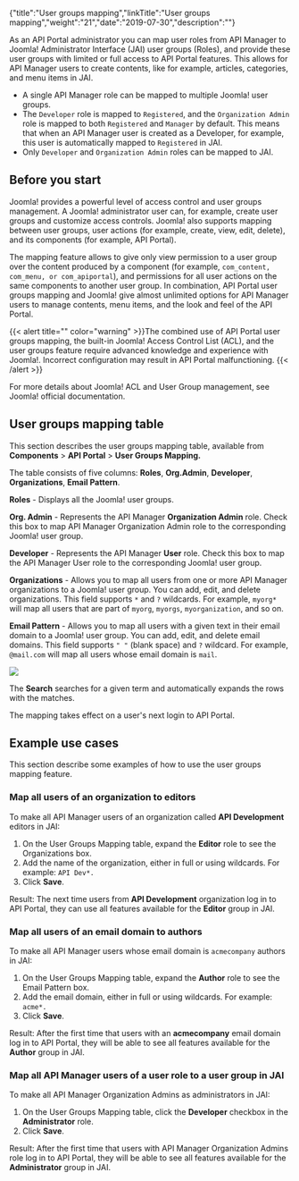 {"title":"User groups mapping","linkTitle":"User groups mapping","weight":"21","date":"2019-07-30","description":""}

As an API Portal administrator you can map user roles from API Manager to Joomla! Administrator Interface (JAI) user groups (Roles), and provide these user groups with limited or full access to API Portal features. This allows for API Manager users to create contents, like for example, articles, categories, and menu items in JAI.

-   A single API Manager role can be mapped to multiple Joomla! user groups.
-   The `Developer` role is mapped to `Registered`, and the `Organization Admin` role is mapped to both `Registered` and `Manager` by default. This means that when an API Manager user is created as a Developer, for example, this user is automatically mapped to `Registered` in JAI.
-   Only `Developer` and `Organization Admin` roles can be mapped to JAI.

Before you start
----------------

Joomla! provides a powerful level of access control and user groups management. A Joomla! administrator user can, for example, create user groups and customize access controls. Joomla! also supports mapping between user groups, user actions (for example, create, view, edit, delete), and its components (for example, API Portal).

The mapping feature allows to give only view permission to a user group over the content produced by a component (for example, `com_content, com_menu, or com_apiportal`), and permissions for all user actions on the same components to another user group. In combination, API Portal user groups mapping and Joomla! give almost unlimited options for API Manager users to manage contents, menu items, and the look and feel of the API Portal.

{{< alert title="" color="warning" >}}The combined use of API Portal user groups mapping, the built-in Joomla! Access Control List (ACL), and the user groups feature require advanced knowledge and experience with Joomla!. Incorrect configuration may result in API Portal malfunctioning. {{< /alert >}}

For more details about Joomla! ACL and User Group management, see Joomla! official documentation.

User groups mapping table
-------------------------

This section describes the user groups mapping table, available from **Components** > **API Portal** > **User Groups Mapping.**

The table consists of five columns: **Roles**, **Org.Admin**, **Developer**, **Organizations**, **Email Pattern**.

**Roles** - Displays all the Joomla! user groups.

**Org. Admin** - Represents the API Manager **Organization Admin** role. Check this box to map API Manager Organization Admin role to the corresponding Joomla! user group.

**Developer** - Represents the API Manager **User** role. Check this box to map the API Manager User role to the corresponding Joomla! user group.

**Organizations** - Allows you to map all users from one or more API Manager organizations to a Joomla! user group. You can add, edit, and delete organizations. This field supports `*` and `?` wildcards. For example, `myorg*` will map all users that are part of `myorg`, `myorgs`, `myorganization`, and so on.

**Email Pattern** - Allows you to map all users with a given text in their email domain to a Joomla! user group. You can add, edit, and delete email domains. This field supports `" "` (blank space) and `?` wildcard. For example, `@mail.com` will map all users whose email domain is `mail`.

![](/Images/APIPortal/role_mapping_expanded.png)

The **Search** searches for a given term and automatically expands the rows with the matches.

The mapping takes effect on a user's next login to API Portal.

Example use cases
-----------------

This section describe some examples of how to use the user groups mapping feature.

### Map all users of an organization to editors

To make all API Manager users of an organization called **API Development** editors in JAI:

1.  On the User Groups Mapping table, expand the **Editor** role to see the Organizations box.
2.  Add the name of the organization, either in full or using wildcards. For example: `API Dev*.`
3.  Click **Save**.

Result: The next time users from **API Development** organization log in to API Portal, they can use all features available for the **Editor** group in JAI.

### Map all users of an email domain to authors

To make all API Manager users whose email domain is `acmecompany` authors in JAI:

1.  On the User Groups Mapping table, expand the **Author** role to see the Email Pattern box.
2.  Add the email domain, either in full or using wildcards. For example: `acme*.`
3.  Click **Save**.

Result: After the first time that users with an **acmecompany** email domain log in to API Portal, they will be able to see all features available for the **Author** group in JAI.

### Map all API Manager users of a user role to a user group in JAI

To make all API Manager Organization Admins as administrators in JAI:

1.  On the User Groups Mapping table, click the **Developer** checkbox in the **Administrator** role.
2.  Click **Save**.

Result: After the first time that users with API Manager Organization Admins role log in to API Portal, they will be able to see all features available for the **Administrator** group in JAI.
